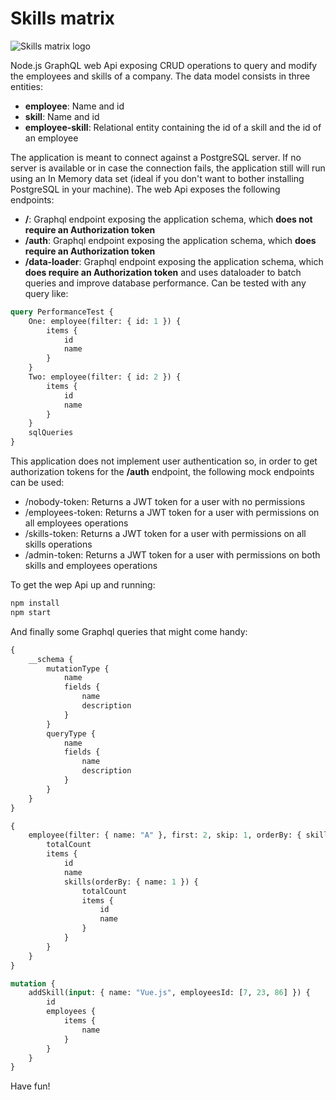 # Skills matrix

![Skills matrix logo](https://github.com/capelski/skills-matrix-mvc/blob/master/wwwroot/images/skills.png)

Node.js GraphQL web Api exposing CRUD operations to query and modify the employees and skills of a company. The data model consists in three entities:

-   **employee**: Name and id
-   **skill**: Name and id
-   **employee-skill**: Relational entity containing the id of a skill and the id of an employee

The application is meant to connect against a PostgreSQL server. If no server is available or in case the connection fails, the application still will run using an In Memory data set (ideal if you don't want to bother installing PostgreSQL in your machine). The web Api exposes the following endpoints:

-   **/**: Graphql endpoint exposing the application schema, which **does not require an Authorization token**
-   **/auth**: Graphql endpoint exposing the application schema, which **does require an Authorization token**
-   **/data-loader**: Graphql endpoint exposing the application schema, which **does require an Authorization token** and uses dataloader to batch queries and improve database performance. Can be tested with any query like:

```graphql
query PerformanceTest {
    One: employee(filter: { id: 1 }) {
        items {
            id
            name
        }
    }
    Two: employee(filter: { id: 2 }) {
        items {
            id
            name
        }
    }
    sqlQueries
}
```

This application does not implement user authentication so, in order to get authorization tokens for the **/auth** endpoint, the following mock endpoints can be used:

-   /nobody-token: Returns a JWT token for a user with no permissions
-   /employees-token: Returns a JWT token for a user with permissions on all employees operations
-   /skills-token: Returns a JWT token for a user with permissions on all skills operations
-   /admin-token: Returns a JWT token for a user with permissions on both skills and employees operations

To get the wep Api up and running:

```bash
npm install
npm start
```

And finally some Graphql queries that might come handy:

```graphql
{
    __schema {
        mutationType {
            name
            fields {
                name
                description
            }
        }
        queryType {
            name
            fields {
                name
                description
            }
        }
    }
}
```

```graphql
{
    employee(filter: { name: "A" }, first: 2, skip: 1, orderBy: { skills: -1 }) {
        totalCount
        items {
            id
            name
            skills(orderBy: { name: 1 }) {
                totalCount
                items {
                    id
                    name
                }
            }
        }
    }
}
```

```graphql
mutation {
    addSkill(input: { name: "Vue.js", employeesId: [7, 23, 86] }) {
        id
        employees {
            items {
                name
            }
        }
    }
}
```

Have fun!
